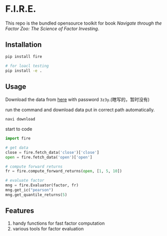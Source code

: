 # F.I.R.E.

This repo is the bundled opensource toolkit for book _Navigate through the Factor Zoo: The Science of Factor Investing_.

## Installation
```bash
pip install fire

# for loacl testing
pip install -e .
```

## Usage
Download the data from [here](https://pan.baidu.com/s/1eS3Z3Y8) with password `3z3y`.(瞎写的，暂时没有)

run the command and download data put in correct path automatically.
```bash
navi download
```

start to code
```python
import fire

# get data
close = fire.fetch_data('close')['close']
open = fire.fetch_data('open')['open']

# compute forward returns
fr = fire.compute_forward_returns(open, [1, 5, 10])

# evaluate factor
mng = fire.Evaluator(factor, fr)
mng.get_ic("pearson")
mng.get_quantile_returns(5)

```

## Features
1. handy functions for fast factor computation
2. various tools for factor evaluation


